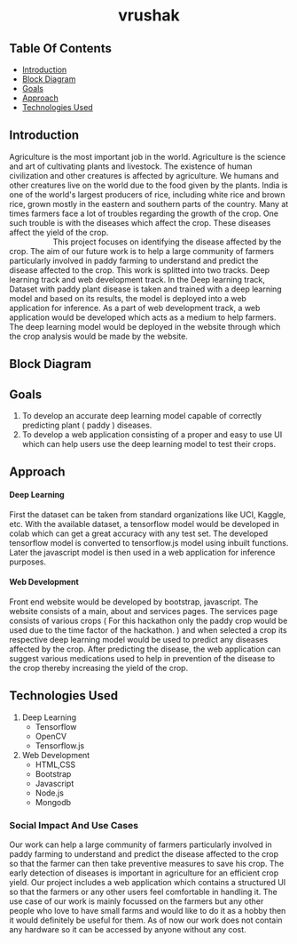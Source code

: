 <h1 align="center">vrushak</h1>

## Table Of Contents
- [Introduction](#Introduction)
- [Block Diagram](#Block_Diagram)
- [Goals](#Goals)
- [Approach](#Approach)
- [Technologies Used](#Technologies_Used)

## Introduction
<p>Agriculture is the most important job in the world. Agriculture is the science and art of cultivating plants and livestock. The existence of human civilization and other creatures is affected by agriculture. We humans and other creatures live on the world due to the food given by the plants. India is one of the world's largest producers of rice, including white rice and brown rice, grown mostly in the eastern and southern parts of the country. Many at times farmers face a lot of troubles regarding the growth of the crop. One such trouble is with the diseases which affect the crop. These diseases affect the yield of the crop.
<br />&nbsp;&nbsp;&nbsp;&nbsp;&nbsp;&nbsp;&nbsp;&nbsp;&nbsp;&nbsp;&nbsp;&nbsp;&nbsp;&nbsp;&nbsp;&nbsp;&nbsp;&nbsp;&nbsp;&nbsp;This project focuses on identifying the disease affected by the crop. The aim of our future work is to help a large community of farmers particularly involved in paddy farming to understand and predict the disease affected to the crop. This work is splitted into two tracks. Deep learning track and web development track. In the Deep learning track, Dataset with paddy plant disease is taken and trained with a deep learning model and based on its results, the model is deployed into a web application for inference. As a part of web development track, a web application would be developed which acts as a medium to help farmers. The deep learning model would be deployed in the website through which the crop analysis would be made by the website.
</p>

## Block Diagram

## Goals
<ol>
  <li>To develop an accurate deep learning model capable of correctly predicting plant ( paddy ) diseases. </li>
  <li>To develop a web application consisting of a proper and easy to use UI which can help users use the deep learning model to test their crops.</li>
</ol>

## Approach
<h4>Deep Learning</h4>
<p>
First the dataset can be taken from standard organizations like UCI, Kaggle, etc. With the available dataset, a tensorflow model would be developed in colab which can get a great accuracy with any test set. The developed tensorflow model is converted to tensorflow.js model using inbuilt functions. Later the javascript model is then used in a web application for inference purposes.
</p>
<h4>Web Development</h4>
<p>
Front end website would be developed by bootstrap, javascript. The website consists of a main, about and services pages. The services page consists of various crops ( For this hackathon only the paddy crop would be used due to the time factor of the hackathon. ) and when selected a crop its respective deep learning model would be used to predict any diseases affected by the crop. After predicting the disease, the web application can suggest various medications used to help in prevention of the disease to the crop thereby increasing the yield of the crop. 
</p>

## Technologies Used
<ol>
  <li>Deep Learning
  <ul>
    <li>Tensorflow</li>
    <li>OpenCV</li>
    <li>Tensorflow.js</li>
  </ul></li>
  <li>Web Development
  <ul>
    <li>HTML,CSS</li>
    <li>Bootstrap</li>
    <li>Javascript</li>
    <li>Node.js</li>
    <li>Mongodb</li>
  </ul></li>
</ol>

<h3>Social Impact And Use Cases</h3>
<p>
Our work can help a large community of farmers particularly involved in paddy farming to understand and predict the disease affected to the crop so that the farmer can then take preventive measures to save his crop. The early detection of diseases is important in agriculture for an efficient crop yield. Our project includes a web application which contains a structured UI so that the farmers or any other users feel comfortable in handling it. The use case of our work is mainly focussed on the farmers but any other people who love to have small farms and would like to do it as a hobby then it would definitely be useful for them. As of now our work does not contain any hardware so it can be accessed by anyone without any cost. 
</p>

